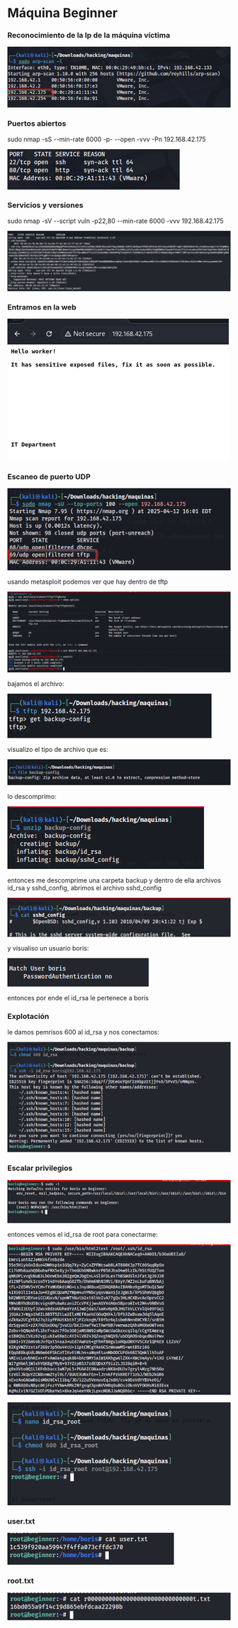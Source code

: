 # Máquina Beginner

### Reconocimiento de la Ip de la máquina víctima

![alt text](image.png)

### Puertos abiertos

sudo nmap -sS --min-rate 6000 -p- --open -vvv -Pn 192.168.42.175

![alt text](image-1.png)

### Servicios y versiones 

sudo nmap -sV --script vuln -p22,80 --min-rate 6000 -vvv 192.168.42.175

![alt text](image-2.png)

### Entramos en la web

![alt text](image-3.png)

### Escaneo de puerto UDP

![alt text](image-4.png)


usando metasploit podemos ver que hay dentro de tftp

![alt text](image-5.png)

bajamos el archivo:

![alt text](image-6.png)

visualizo el tipo de archivo que es:

![alt text](image-7.png)

lo descomprimo:

![alt text](image-8.png)

entonces me descomprime una carpeta backup y dentro de ella archivos id_rsa y sshd_config, abrimos el archivo sshd_config

![alt text](image-9.png)

y visualiso un usuario boris:

![alt text](image-10.png)

entonces por ende el id_rsa le pertenece a boris



### Explotación

le damos pemrisos 600 al id_rsa y nos conectamos:

![alt text](image-11.png)


### Escalar privilegios

![alt text](image-12.png)

entonces vemos el id_rsa de root para conectarme:

![alt text](image-13.png)

![alt text](image-14.png)

### user.txt

![alt text](image-15.png)

### root.txt

![alt text](image-16.png)